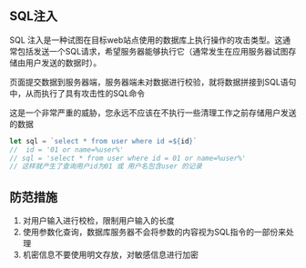 ## SQL注入
SQL 注入是一种试图在目标web站点使用的数据库上执行操作的攻击类型。这通常包括发送一个SQL请求，希望服务器能够执行它（通常发生在应用服务器试图存储由用户发送的数据时）。

页面提交数据到服务器端，服务器端未对数据进行校验，就将数据拼接到SQL语句中，从而执行了具有攻击性的SQL命令

这是一个非常严重的威胁，您永远不应该在不执行一些清理工作之前存储用户发送的数据

```js
let sql = `select * from user where id =${id}`
//  id = '01 or name=%user%'
// sql = 'select * from user where id = 01 or name=%user%'
// 这样就产生了查询用户id为01 或 用户名包含user 的记录

```

## 防范措施
1. 对用户输入进行校检，限制用户输入的长度
2. 使用参数化查询，数据库服务器不会将参数的内容视为SQL指令的一部份来处理
3. 机密信息不要使用明文存放，对敏感信息进行加密